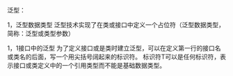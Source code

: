 泛型：

1，泛型数据类型
  泛型技术实现了在类或接口中定义一个占位符（泛型数据类型，简称：泛型或类型参数）
  
1，1接口中的泛型
    为了定义接口或是类时建立泛型，可以在定义第一行的接口名或类名的后面，写一个用尖括号阔起来的标识符。
    标识符T可以是任何标识符，表示接口或类定义中的一个引用类型而不能是基础数据类型。 
